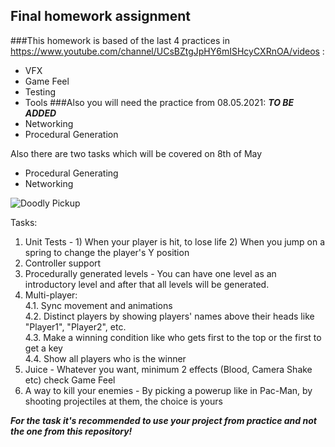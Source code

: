## Final homework assignment

###This homework is based of the last 4 practices in https://www.youtube.com/channel/UCsBZtgJpHY6mISHcyCXRnOA/videos : 
 * VFX
 * Game Feel
 * Testing
 * Tools
###Also you will need the practice from 08.05.2021: ***TO BE ADDED***
 * Networking
 * Procedural Generation

Also there are two tasks which will be covered on 8th of May
 * Procedural Generating
 * Networking
 
![Doodly Pickup](https://user-images.githubusercontent.com/25185815/108393904-cbdf6c80-721c-11eb-9a0b-45e5a35ba336.png)

Tasks:
 1. Unit Tests - 1) When your player is hit, to lose life 2) When you jump on a spring to change the player's Y position 
 2. Controller support
 3. Procedurally generated levels - You can have one level as an introductory level and after that all levels will be generated.  
 4. Multi-player:
   <br/>4.1. Sync movement and animations
   <br/>4.2. Distinct players by showing players' names above their heads like "Player1", "Player2", etc.
   <br/>4.3. Make a winning condition like who gets first to the top or the first to get a key
   <br/>4.4. Show all players who is the winner
 5. Juice - Whatever you want, minimum 2 effects (Blood, Camera Shake etc) check Game Feel 
 6. A way to kill your enemies - By picking a powerup like in Pac-Man, by shooting projectiles at them, the choice is yours
 
 ***For the task it's recommended to use your project from practice and not the one from this repository!***
 
